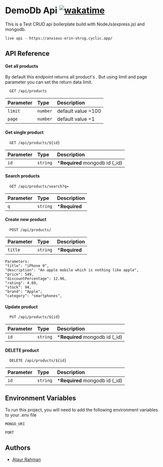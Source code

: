 # DemoDb Api [![wakatime](https://wakatime.com/badge/github/ataur39n-sharif/demoDb-api.svg)](https://wakatime.com/badge/github/ataur39n-sharif/demoDb-api)

This is a Test CRUD api boilerplate build with NodeJs(express.js) and mongodb.

```markdown
live api - https://anxious-erin-shrug.cyclic.app/
```

## API Reference

#### Get all products

By default this endpoint returns all product's . But using limit and page parameter you can set the return data limit.

```http
  GET /api/products
```

| Parameter | Type     | Description        |
|:----------|:---------|:-------------------|
| `limit`   | `number` | default value =100 |
| `page`    | `number` | default value =1   |

#### Get single product

```http
  GET /api/products/${id}
```

| Parameter | Type     | Description                    |
|:----------|:---------|:-------------------------------|
| `id`      | `string` | ***Required** mongodb id (_id) |

#### Search products

```http
  GET /api/products/search?q=
```

| Parameter | Type     | Description   |
|:----------|:---------|:--------------|
| `q`       | `string` | ***Required** |

#### Create new product

```http
  POST /api/products/
```

| Parameter | Type     | Description   |
|:----------|:---------|:--------------|
| `title`   | `string` | ***Required** |

```http
Parameters:
"title": "iPhone 9",
"description": "An apple mobile which is nothing like apple",
"price": 549,
"discountPercentage": 12.96,
"rating": 4.69,
"stock": 94,
"brand": "Apple",
"category": "smartphones",
```

#### Update product

```http
  PUT /api/products/${id}
```

| Parameter | Type     | Description                    |
|:----------|:---------|:-------------------------------|
| `id`      | `string` | ***Required** mongodb id (_id) |

#### DELETE product

```http
  DELETE /api/products/${id}
```

| Parameter | Type     | Description                    |
|:----------|:---------|:-------------------------------|
| `id`      | `string` | ***Required** mongodb id (_id) |

## Environment Variables

To run this project, you will need to add the following environment variables to your .env file

`MONGO_URI`

`PORT`

## Authors

- [Ataur Rahman](https://www.github.com/ataur39n-sharif)

